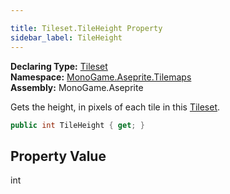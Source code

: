 ```yaml
---

title: Tileset.TileHeight Property
sidebar_label: TileHeight
---
```

**Declaring Type:** [Tileset](../)  
**Namespace:** [MonoGame.Aseprite.Tilemaps](../../)  
**Assembly:** MonoGame.Aseprite

Gets the height, in pixels of each tile in this [Tileset](../).

```csharp
public int TileHeight { get; }
```

## Property Value

int


